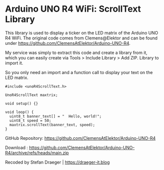 
# Arduino UNO R4 WiFi: ScrollText Library

This library is used to display a ticker on the LED matrix of the Arduino UNO R4 WiFi. The original code comes from Clemens@Elektor and can be found under https://github.com/ClemensAtElektor/Arduino-UNO-R4.

My service was simply to extract this code and create a library from it, which you can easily create via Tools > Include Library > Add ZIP. Library to import it. 

So you only need an import and a function call to display your text on the LED matrix.

    #include <unoR4ScrollText.h>
    
    UnoR4ScrollText maxtrix;
    
    void setup() {}
    
    void loop() {
      uint8_t banner_text[] = "  Hello, world!";
      uint8_t speed = 50;
      maxtrix.scrollText(banner_text, speed);
    }

GitHub Repository: https://github.com/ClemensAtElektor/Arduino-UNO-R4

Download : https://github.com/ClemensAtElektor/Arduino-UNO-R4/archive/refs/heads/main.zip

Recoded by Stefan Draeger | https://draeger-it.blog
